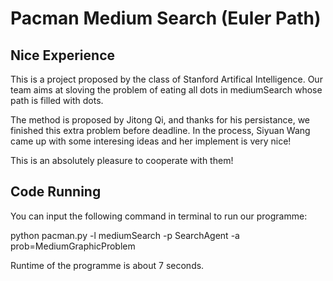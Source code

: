 # Pacman Medium Search (Euler Path)

## Nice Experience
This is a project proposed by the class of Stanford Artifical Intelligence. Our team aims at sloving the problem of eating all dots in mediumSearch whose path is filled with dots.

The method is proposed by Jitong Qi, and thanks for his persistance, we finished this extra problem before deadline. In the process, Siyuan Wang came up with some interesing ideas and her implement is very nice! 

This is an absolutely pleasure to cooperate with them!


## Code Running
You can input the following command in terminal to run our programme:

python pacman.py -l mediumSearch -p SearchAgent -a prob=MediumGraphicProblem

Runtime of the programme is about 7 seconds.

